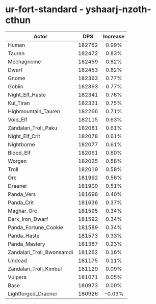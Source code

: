 # ur-fort-standard - yshaarj-nzoth-cthun
| Actor | DPS | Increase |
|---|:---:|:---:|
|Human|182762|0.99%|
|Tauren|182472|0.83%|
|Mechagnome|182459|0.82%|
|Dwarf|182453|0.82%|
|Gnome|182363|0.77%|
|Goblin|182363|0.77%|
|Night_Elf_Haste|182341|0.76%|
|Kul_Tiran|182331|0.75%|
|Highmountain_Tauren|182266|0.71%|
|Void_Elf|182115|0.63%|
|Zandalari_Troll_Paku|182081|0.61%|
|Night_Elf_Crit|182078|0.61%|
|Nightborne|182077|0.61%|
|Blood_Elf|182061|0.60%|
|Worgen|182025|0.58%|
|Troll|182019|0.58%|
|Orc|181992|0.56%|
|Draenei|181900|0.51%|
|Panda_Vers|181698|0.40%|
|Panda_Crit|181636|0.37%|
|Maghar_Orc|181595|0.34%|
|Dark_Iron_Dwarf|181592|0.34%|
|Panda_Fortune_Cookie|181589|0.34%|
|Panda_Haste|181573|0.33%|
|Panda_Mastery|181387|0.23%|
|Zandalari_Troll_Bwonsamdi|181262|0.16%|
|Undead|181175|0.11%|
|Zandalari_Troll_Kimbul|181129|0.09%|
|Vulpera|181071|0.05%|
|Base|180973|0.00%|
|Lightforged_Draenei|180926|-0.03%|

